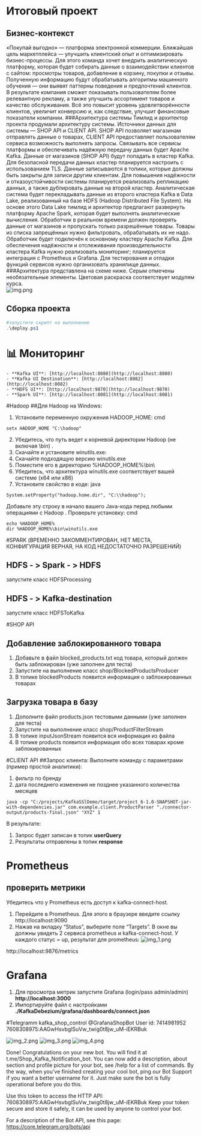 # Итоговый проект 
## Бизнес-контекст
«Покупай выгодно» — платформа электронной коммерции. Ближайшая цель маркетплейса — улучшить клиентский опыт и оптимизировать бизнес-процессы. Для этого команда хочет внедрить аналитическую платформу, которая будет собирать данные о взаимодействии клиентов с сайтом: просмотры товаров, добавление в корзину, покупки и отзывы. Полученную информацию будут обрабатывать алгоритмы машинного обучения — они выявят паттерны поведения и предпочтений клиентов.
В результате компания сможет показывать пользователям более релевантную рекламу, а также улучшить ассортимент товаров и качество обслуживания. Всё это повысит уровень удовлетворённости клиентов, увеличит конверсию и, как следствие, улучшит финансовые показатели компании.
###Архитектура системы
Тимлид и архитектор проекта продумали архитектуру системы.
Источники данных для системы — SHOP API и CLIENT API. SHOP API позволяет магазинам отправлять данные о товарах, CLIENT API предоставляет пользователям сервиса возможность выполнять запросы.
Связывать все сервисы платформы и обеспечивать надёжную передачу данных будет Apache Kafka. Данные от магазинов (SHOP API) будут попадать в кластер Kafka. Для безопасной передачи данных кластер планируется настроить с использованием TLS. Данные записываются в топики, которые должны быть закрыты для записи другим клиентам.
Для повышения надёжности и отказоустойчивости системы планируется реализовать репликацию данных, а также дублировать данные на второй кластер.
Аналитическая система будет перекладывать данные из второго кластера Kafka в Data Lake, реализованный на базе HDFS (Hadoop Distributed File System). На основе этого Data Lake тимлид и архитектор предлагают развернуть платформу Apache Spark, которая будет выполнять аналитические вычисления.
Обработчик в реальном времени должен проверять данные от магазинов и пропускать только разрешённые товары. Товары из списка запрещённых нужно фильтровать, обрабатывать их не надо. Обработчик будет подключён к основному кластеру Apache Kafka.
Для обеспечения надёжности и отслеживания производительности кластера Kafka нужно реализовать мониторинг; планируется интеграция с Prometheus и Grafana.
Для тестирования и отладки функций сервисов нужно организовать хранилище данных.
###Архитектура представлена на схеме ниже.
Серым отмечены необязательные элементы. Цветовая раскраска соответствует модулям курса.  
![img.png](img.png)

## Сборка проекта
 ```powershell
#запустите скрипт на выполнение
.\deploy.ps1
 ```

# 📊 Мониторинг
```
- **Kafka UI**: [http://localhost:8080](http://localhost:8080)
- **Kafka UI Destination**: [http://localhost:8082](http://localhost:8082) 
- **HDFS UI**: [http://localhost:9870](http://localhost:9870)
- **Spark UI**: [http://localhost:8081](http://localhost:8081)
```
#Hadoop
##Для Hadoop на Windows:
1. Установите переменную окружения HADOOP_HOME:
cmd
```
setx HADOOP_HOME "C:\hadoop"
```
2. Убедитесь, что путь ведет к корневой директории Hadoop (не включая \bin) .
3. Скачайте и установите winutils.exe:
4. Скачайте подходящую версию winutils.exe
5. Поместите его в директорию %HADOOP_HOME%\bin\
6. Убедитесь, что архитектура winutils.exe соответствует вашей системе (x64 или x86)
7. Установите свойство в коде:
java
```
System.setProperty("hadoop.home.dir", "C:\\hadoop");
```
Добавьте эту строку в начало вашего Java-кода перед любыми операциями с Hadoop .
Проверьте установку:
cmd
```
echo %HADOOP_HOME%
dir %HADOOP_HOME%\bin\winutils.exe
```

#SPARK 
(ВРЕМЕННО ЗАКОММЕНТИРОВАН, НЕТ МЕСТА, КОНФИГУРАЦИЯ ВЕРНАЯ, НА КОД НЕДОСТАТОЧНО РАЗРЕШЕНИЙ)
## HDFS - > Spark - > HDFS
запустите класс HDFSProcessing
## HDFS - > Kafka-destination
запустите класс HDFSToKafka

#SHOP API
## Добавление заблокированного товара
1. Добавьте в файл blocked_products.txt код товара, который должен быть заблокирован (уже заполнен для теста)
2. Запустите на выполнение класс shop/BlockedProductsProducer
3. В топике blockedProducts появится информация о заблокированных товарах
## Загрузка товара в базу
1. Дополните файл products.json тестовыми данными (уже заполнен для теста)
2. Запустите на выполнение класс shop/ProductFilterStream
3. В топике inputJsonStream появится вся информация из файла
4. В топике products появится информация обо всех товарах кроме заблокированных

#CLIENT API
##Запрос клиента:
Выполните команду с параметрами (пример простой аналитики):
1. фильтр по бренду
2. дата последнего изменения не позднее указанного количества месяцев
```
java -cp "C:/projects/KafkaSSlDemo/target/project_6-1.0-SNAPSHOT-jar-with-dependencies.jar" com.example.client.ProductParser "./connector-output/products-final.json" "XYZ" 1
```
В результате:
1. Запрос будет записан в топик **userQuery**
2. Результаты отправлены в топик **response**


# Prometheus
## проверить метрики
Убедитесь что у Prometheus есть доступ к kafka-connect-host. 
1. Перейдите в Prometheus. Для этого в браузере введите ссылку http://localhost:9090
2. Нажав на вкладку “Status”, выберите поле “Targets”. В окне вы должны увидеть 2 сервиса
prometheus и kafka-connect-host. У каждого статус = up, результат для prometheus:
![img_1.png](img_1.png)

http://localhost:9876/metrics
# Grafana
1. Для просмотра метрик запустите Grafana (login/pass admin/admin) **http://localhost:3000**
2. Импортируйте файл с настройками **./KafkaDebezium/grafana/dashboards/connect.json**


#Telegramm
kafka_shop_control
@GrafanaShopBot
User id: 7414981952
7608308975:AAGwHsvbglSuVw_twig0t8jw_uM-iEKRBuk

![img_2.png](img_2.png)
![img_3.png](img_3.png)
![img_4.png](img_4.png)


Done! Congratulations on your new bot. You will find it at t.me/Shop_Kafka_Notification_bot. You can now add a description, about section and profile picture for your bot, see /help for a list of commands. By the way, when you've finished creating your cool bot, ping our Bot Support if you want a better username for it. Just make sure the bot is fully operational before you do this.

Use this token to access the HTTP API:
7608308975:AAGwHsvbglSuVw_twig0t8jw_uM-iEKRBuk
Keep your token secure and store it safely, it can be used by anyone to control your bot.

For a description of the Bot API, see this page: https://core.telegram.org/bots/api